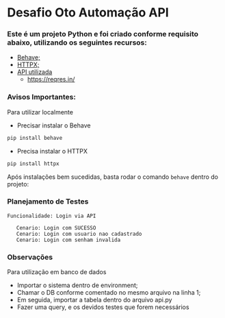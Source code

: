 # Desafio Oto Automação API 

### Este é um projeto Python e foi criado conforme requisito abaixo, utilizando os seguintes recursos:

<!--ts-->
   * [Behave;](#https://behave.readthedocs.io/en/latest/)
   * [HTTPX;](#https://www.python-httpx.org/)
* [API utilizada](#https://reqres.in/)
    - https://reqres.in/
<!--te-->

### Avisos Importantes: 

Para utilizar localmente

<!--ts-->
   * Precisar instalar o Behave

 ```bash
pip install behave
```
   
   * Precisa instalar o HTTPX

 ```bash
pip install httpx
```

Após instalações bem sucedidas, basta rodar o comando ```behave``` dentro do projeto:


### Planejamento de Testes 

 ```gherkin
Funcionalidade: Login via API

    Cenario: Login com SUCESSO
    Cenario: Login com usuario nao cadastrado
    Cenario: Login com senham invalida
```

### Observações

Para utilização em banco de dados

* Importar o sistema dentro de environment;
* Chamar o DB conforme comentado no mesmo arquivo na linha 1;
* Em seguida, importar a tabela dentro do arquivo api.py
* Fazer uma query, e os devidos testes que forem necessários